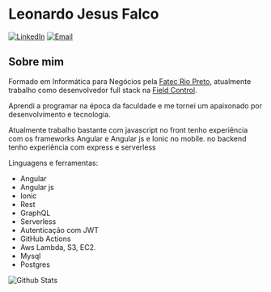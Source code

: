 # Leonardo Jesus Falco

[![LinkedIn](https://img.shields.io/badge/LinkedIn-Leonardo%20jesus%20Falco-blue?&logo=Linkedin&logoColor=white)](https://www.linkedin.com/in/leo-falco/) [![Email](https://img.shields.io/badge/Email-leonardo.falco@outlook.com-darkblue?logo=Microsoft-Outlook&logoColor=white)](mailto:aguena.kenji@gmail.com)

## Sobre mim

Formado em Informática para Negócios pela [Fatec Rio Preto](http://www.fatecriopreto.edu.br/),
atualmente trabalho como desenvolvedor full stack na [Field Control](https://fieldcontrol.com.br/).

Aprendi a programar na época da faculdade e me tornei um apaixonado por desenvolvimento e tecnologia.

Atualmente trabalho bastante com javascript
no front tenho experiência com os frameworks Angular e Angular js e Ionic no mobile.
no backend tenho experiência com express e serverless

Linguagens e ferramentas:

- Angular
- Angular js
- Ionic
- Rest
- GraphQL
- Serverless
- Autenticação com JWT
- GitHub Actions
- Aws Lambda, S3, EC2.
- Mysql
- Postgres

![Github Stats](https://github-readme-stats.vercel.app/api?username=LeoFalco&&show_icons=true&count_private=true&&hide=contribs&line_height=27&v=5)
